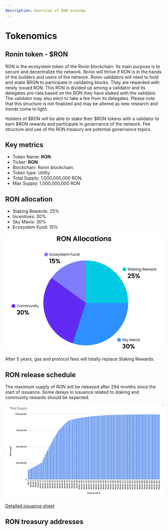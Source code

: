 ```yaml
---
description: Overview of RON economy
---
```


# Tokenomics

## Ronin token - $RON
RON is the ecosystem token of the Ronin blockchain. Its main purpose is to secure and decentralize the network. Ronin will thrive if RON is in the hands of the builders and users of the network.
Ronin validators will need to hold and stake $RON to participate in validating blocks. They are rewarded with newly issued RON. This RON is divided up among a validator and its delegates pro-rata based on the RON they have staked with the validator. The validator may also elect to take a fee from its delegates. Please note that this structure is not finalized and may be altered as new research and trends come to light.

Holders of $RON will be able to stake their $RON tokens with a validator to earn $RON rewards and participate in governance of the network. Fee structure and use of the RON treasury are potential governance topics.

## Key metrics

* Token Name: **RON**.
* Ticker: **RON**.
* Blockchain: Ronin blockchain.
* Token type: Utility
* Total Supply: 1,000,000,000 RON.
* Max Supply: 1,000,000,000 RON

## RON allocation

* Staking Rewards: 25%
* Incentives: 30%
* Sky Mavis: 30%
* Ecosystem Fund: 15%

![](<./assets/allocations.png>)

After 5 years, gas and protocol fees will totally replace Staking Rewards.

## RON release schedule

The maximum supply of RON will be released after 294 months since the start of issuance. Some delays in issuance related to staking and community rewards should be expected.

![](<./assets/total-supply.png>)

[Detailed issuance sheet](https://docs.google.com/spreadsheets/d/1gPEbIhTLHNAupXDj71IJsF5T0oe1kB4QBY54vd74Kvo/edit#gid=0)

## RON treasury addresses
